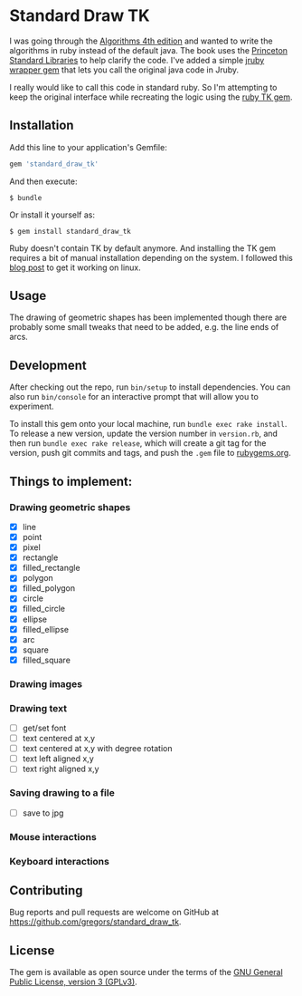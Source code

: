 # Standard Draw TK

I was going through the [Algorithms 4th edition](https://algs4.cs.princeton.edu/home/) and wanted to write the algorithms in ruby instead of the default java. The book uses the [Princeton Standard Libraries](https://introcs.cs.princeton.edu/java/stdlib/) to help clarify the code. I've added a simple [jruby wrapper gem](https://rubygems.org/gems/princeton_standard_libraries) that lets you call the original java code in Jruby.

I really would like to call this code in standard ruby. So I'm attempting to keep the original interface while recreating the logic using the [ruby TK gem](https://github.com/ruby/tk).

## Installation

Add this line to your application's Gemfile:

```ruby
gem 'standard_draw_tk'
```

And then execute:

    $ bundle

Or install it yourself as:

    $ gem install standard_draw_tk
Ruby doesn't contain TK by default anymore. And installing the TK gem requires a bit of manual installation depending on the system. I followed this [blog post](https://saveriomiroddi.github.io/Installing-ruby-tk-bindings-gem-on-ubuntu/) to get it working on linux.

## Usage

The drawing of geometric shapes has been implemented though there are probably some small tweaks that need to be added, e.g. the line ends of arcs.

## Development

After checking out the repo, run `bin/setup` to install dependencies. You can also run `bin/console` for an interactive prompt that will allow you to experiment.

To install this gem onto your local machine, run `bundle exec rake install`. To release a new version, update the version number in `version.rb`, and then run `bundle exec rake release`, which will create a git tag for the version, push git commits and tags, and push the `.gem` file to [rubygems.org](https://rubygems.org).

## Things to implement:

### Drawing geometric shapes
* [x] line
* [x] point
* [x] pixel
* [x] rectangle
* [x] filled_rectangle
* [x] polygon
* [x] filled_polygon
* [x] circle
* [x] filled_circle
* [x] ellipse
* [x] filled_ellipse
* [x] arc
* [x] square
* [x] filled_square

### Drawing images

### Drawing text
* [ ] get/set font
* [ ] text centered at x,y
* [ ] text centered at x,y with degree rotation
* [ ] text left aligned x,y
* [ ] text right aligned x,y

### Saving drawing to a file
* [ ] save to jpg

### Mouse interactions

### Keyboard interactions

## Contributing

Bug reports and pull requests are welcome on GitHub at https://github.com/gregors/standard_draw_tk.

## License

The gem is available as open source under the terms of the [GNU General Public License, version 3 (GPLv3)](http://www.gnu.org/copyleft/gpl.html).
